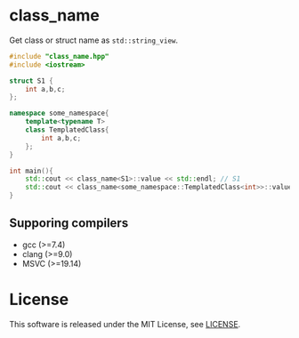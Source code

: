 # class_name

Get class or struct name as `std::string_view`.

```c++
#include "class_name.hpp"
#include <iostream>

struct S1 {
    int a,b,c;
};

namespace some_namespace{
    template<typename T>
    class TemplatedClass{
        int a,b,c;
    };
}

int main(){
    std::cout << class_name<S1>::value << std::endl; // S1
    std::cout << class_name<some_namespace::TemplatedClass<int>>::value << std::endl; // some_namespace::TemplatedClass<int>
}
```


## Supporing compilers

* gcc (>=7.4)
* clang (>=9.0)
* MSVC (>=19.14)

# License
This software is released under the MIT License, see [LICENSE](LICENSE).